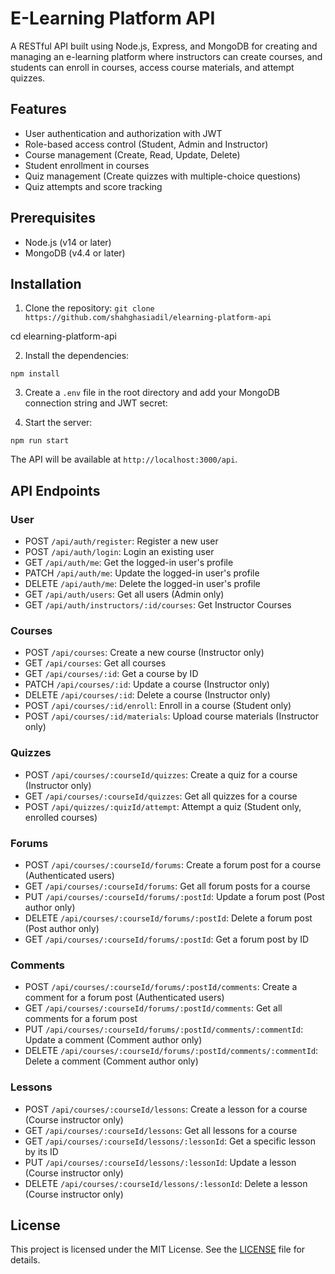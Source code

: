 # E-Learning Platform API

A RESTful API built using Node.js, Express, and MongoDB for creating and managing an e-learning platform where instructors can create courses, and students can enroll in courses, access course materials, and attempt quizzes.

## Features

- User authentication and authorization with JWT
- Role-based access control (Student, Admin and Instructor)
- Course management (Create, Read, Update, Delete)
- Student enrollment in courses
- Quiz management (Create quizzes with multiple-choice questions)
- Quiz attempts and score tracking

## Prerequisites

- Node.js (v14 or later)
- MongoDB (v4.4 or later)

## Installation

1. Clone the repository:
   `git clone https://github.com/shahghasiadil/elearning-platform-api`

cd elearning-platform-api

2. Install the dependencies:

```
npm install
```

3. Create a `.env` file in the root directory and add your MongoDB connection string and JWT secret:

4. Start the server:

```
npm run start
```

The API will be available at `http://localhost:3000/api`.

## API Endpoints

### User

- POST `/api/auth/register`: Register a new user
- POST `/api/auth/login`: Login an existing user
- GET `/api/auth/me`: Get the logged-in user's profile
- PATCH `/api/auth/me`: Update the logged-in user's profile
- DELETE `/api/auth/me`: Delete the logged-in user's profile
- GET `/api/auth/users`: Get all users (Admin only)
- GET `/api/auth/instructors/:id/courses`: Get Instructor Courses

### Courses

- POST `/api/courses`: Create a new course (Instructor only)
- GET `/api/courses`: Get all courses
- GET `/api/courses/:id`: Get a course by ID
- PATCH `/api/courses/:id`: Update a course (Instructor only)
- DELETE `/api/courses/:id`: Delete a course (Instructor only)
- POST `/api/courses/:id/enroll`: Enroll in a course (Student only)
- POST `/api/courses/:id/materials`: Upload course materials (Instructor only)

### Quizzes

- POST `/api/courses/:courseId/quizzes`: Create a quiz for a course (Instructor only)
- GET `/api/courses/:courseId/quizzes`: Get all quizzes for a course
- POST `/api/quizzes/:quizId/attempt`: Attempt a quiz (Student only, enrolled courses)

### Forums

- POST `/api/courses/:courseId/forums`: Create a forum post for a course (Authenticated users)
- GET `/api/courses/:courseId/forums`: Get all forum posts for a course
- PUT `/api/courses/:courseId/forums/:postId`: Update a forum post (Post author only)
- DELETE `/api/courses/:courseId/forums/:postId`: Delete a forum post (Post author only)
- GET `/api/courses/:courseId/forums/:postId`: Get a forum post by ID

### Comments

- POST `/api/courses/:courseId/forums/:postId/comments`: Create a comment for a forum post (Authenticated users)
- GET `/api/courses/:courseId/forums/:postId/comments`: Get all comments for a forum post
- PUT `/api/courses/:courseId/forums/:postId/comments/:commentId`: Update a comment (Comment author only)
- DELETE `/api/courses/:courseId/forums/:postId/comments/:commentId`: Delete a comment (Comment author only)

### Lessons

- POST `/api/courses/:courseId/lessons`: Create a lesson for a course (Course instructor only)
- GET `/api/courses/:courseId/lessons`: Get all lessons for a course
- GET `/api/courses/:courseId/lessons/:lessonId`: Get a specific lesson by its ID
- PUT `/api/courses/:courseId/lessons/:lessonId`: Update a lesson (Course instructor only)
- DELETE `/api/courses/:courseId/lessons/:lessonId`: Delete a lesson (Course instructor only)

## License

This project is licensed under the MIT License. See the [LICENSE](LICENSE) file for details.
